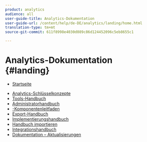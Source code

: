 ```yaml
---
product: analytics
audience: all
user-guide-title: Analytics-Dokumentation
user-guide-url: /content/help/de-DE/analytics/landing/home.html
translation-type: tm+mt
source-git-commit: 611f8998e4030d089c86d124452096c5eb8655c1

---
```



# Analytics-Dokumentation {#landing}

+ [Startseite](home.md)
* [Analytics-Schlüsselkonzepte](an-key-concepts.md)
* [Tools-Handbuch](https://docs.adobe.com/content/help/en/analytics/analyze/home.html)
* [Administratorhandbuch](https://docs.adobe.com/content/help/en/analytics/admin/home.html)
* [-Komponentenleitfaden ](https://docs.adobe.com/content/help/en/analytics/components/home.html)
* [Export-Handbuch](https://docs.adobe.com/content/help/en/analytics/export/home.html)
* [Implementierungshandbuch](https://docs.adobe.com/content/help/en/analytics/implementation/home.html)
* [Handbuch importieren](https://docs.adobe.com/content/help/en/analytics/import/home.html)
* [Integrationshandbuch](https://docs.adobe.com/content/help/en/analytics/integration/home.html)
* [Dokumentation – Aktualisierungen](doc-updates.md)


<!--
+ Analytics Guides{#analytics-guides}
  * [Analytics Analyze Guide](https://docs.adobe.com/content/help/en/analytics/analyze/home.html)
  * [Admin Guide](https://docs.adobe.com/content/help/en/analytics/admin/home.html)
  * [Components Guide](https://docs.adobe.com/content/help/en/analytics/components/home.html)
  * [Export Guide](https://docs.adobe.com/content/help/en/analytics/export/home.html)
  * [Implementation Guide](https://docs.adobe.com/content/help/en/analytics/implementation/home.html)
  * [Import Guide](https://docs.adobe.com/content/help/en/analytics/import/home.html)
  * [Integration Guide](https://docs.adobe.com/content/help/en/analytics/integration/home.html)
-->
